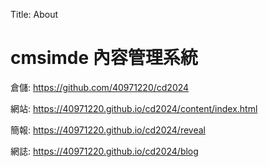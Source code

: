 Title: About

# cmsimde 內容管理系統

倉儲: <a href="https://github.com/40971220/cd2024">https://github.com/40971220/cd2024</a>

網站: <a href="https://40971220.github.io/cd2024/content/index.html">https://40971220.github.io/cd2024/content/index.html</a>

簡報: <a href="https://40971220.github.io/cd2024/reveal">https://40971220.github.io/cd2024/reveal</a>

網誌: <a href="https://40971220.github.io/cd2024/blog">https://40971220.github.io/cd2024/blog</a>








